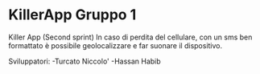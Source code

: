 # KillerApp Gruppo 1
Killer App (Second sprint)
In caso di perdita del cellulare, con un sms ben formattato è possibile geolocalizzare e far suonare il dispositivo.

Sviluppatori:
-Turcato Niccolo'
-Hassan Habib
